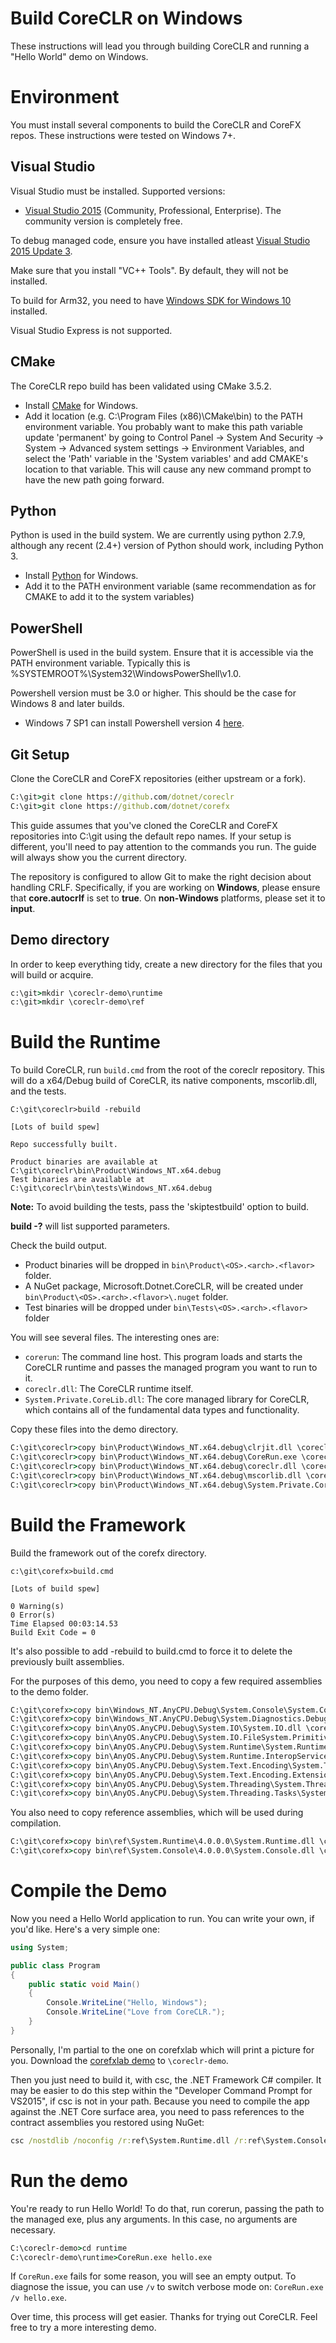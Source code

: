 Build CoreCLR on Windows
========================

These instructions will lead you through building CoreCLR and running a "Hello World" demo on Windows. 

Environment
===========

You must install several components to build the CoreCLR and CoreFX repos. These instructions were tested on Windows 7+.

Visual Studio
-------------

Visual Studio must be installed. Supported versions:

- [Visual Studio 2015](https://www.visualstudio.com/downloads/visual-studio-2015-downloads-vs) (Community, Professional, Enterprise).  The community version is completely free.  

To debug managed code, ensure you have installed atleast [Visual Studio 2015 Update 3](https://www.visualstudio.com/en-us/news/releasenotes/vs2015-update3-vs).

Make sure that you install "VC++ Tools". By default, they will not be installed.

To build for Arm32, you need to have [Windows SDK for Windows 10](https://developer.microsoft.com/en-us/windows/downloads) installed. 

Visual Studio Express is not supported.

CMake
-----

The CoreCLR repo build has been validated using CMake 3.5.2. 

- Install [CMake](http://www.cmake.org/download) for Windows.
- Add it location (e.g. C:\Program Files (x86)\CMake\bin) to the PATH environment variable.  You probably want to make this 
path variable update 'permanent' by going to  Control Panel -> System And Security -> System -> Advanced system settings -> Environment Variables, 
and select the 'Path' variable in the 'System variables' and add CMAKE's location to that variable.  This will cause any new command prompt 
to have the new path going forward.  

Python
---------
Python is used in the build system. We are currently using python 2.7.9, although
any recent (2.4+) version of Python should work, including Python 3.
- Install [Python](https://www.python.org/downloads/) for Windows.
- Add it to the PATH environment variable (same recommendation as for CMAKE to add it to the system variables)

PowerShell
----------
PowerShell is used in the build system. Ensure that it is accessible via the PATH environment variable. Typically this is %SYSTEMROOT%\System32\WindowsPowerShell\v1.0\.

Powershell version must be 3.0 or higher. This should be the case for Windows 8 and later builds.
- Windows 7 SP1 can install Powershell version 4 [here](https://www.microsoft.com/en-us/download/details.aspx?id=40855).

Git Setup
---------

Clone the CoreCLR and CoreFX repositories (either upstream or a fork).

```bat
C:\git>git clone https://github.com/dotnet/coreclr
C:\git>git clone https://github.com/dotnet/corefx
```

This guide assumes that you've cloned the CoreCLR and CoreFX repositories into C:\git using the default repo names. If your setup is different, you'll need to pay attention to the commands you run. The guide will always show you the current directory.

The repository is configured to allow Git to make the right decision about handling CRLF. Specifically, if you are working on **Windows**, please ensure that **core.autocrlf** is set to **true**. On **non-Windows** platforms, please set it to **input**.

Demo directory
--------------

In order to keep everything tidy, create a new directory for the files that you will build or acquire.

```bat
c:\git>mkdir \coreclr-demo\runtime
c:\git>mkdir \coreclr-demo\ref
```

Build the Runtime
=================

To build CoreCLR, run `build.cmd` from the root of the coreclr repository. This will do a x64/Debug build of CoreCLR, its native components, mscorlib.dll, and the tests.

	C:\git\coreclr>build -rebuild

	[Lots of build spew]

	Repo successfully built.

	Product binaries are available at C:\git\coreclr\bin\Product\Windows_NT.x64.debug
	Test binaries are available at C:\git\coreclr\bin\tests\Windows_NT.x64.debug

**Note:** To avoid building the tests, pass the 'skiptestbuild' option to build.

**build -?** will list supported parameters.

Check the build output.

- Product binaries will be dropped in `bin\Product\<OS>.<arch>.<flavor>` folder. 
- A NuGet package, Microsoft.Dotnet.CoreCLR, will be created under `bin\Product\<OS>.<arch>.<flavor>\.nuget` folder. 
- Test binaries will be dropped under `bin\Tests\<OS>.<arch>.<flavor>` folder

You will see several files. The interesting ones are:

- `corerun`: The command line host. This program loads and starts the CoreCLR runtime and passes the managed program you want to run to it.
- `coreclr.dll`:  The CoreCLR runtime itself.
- `System.Private.CoreLib.dll`: The core managed library for CoreCLR, which contains all of the fundamental data types and functionality.

Copy these files into the demo directory.

```bat
C:\git\coreclr>copy bin\Product\Windows_NT.x64.debug\clrjit.dll \coreclr-demo\runtime
C:\git\coreclr>copy bin\Product\Windows_NT.x64.debug\CoreRun.exe \coreclr-demo\runtime
C:\git\coreclr>copy bin\Product\Windows_NT.x64.debug\coreclr.dll \coreclr-demo\runtime
C:\git\coreclr>copy bin\Product\Windows_NT.x64.debug\mscorlib.dll \coreclr-demo\runtime
C:\git\coreclr>copy bin\Product\Windows_NT.x64.debug\System.Private.CoreLib.dll \coreclr-demo\runtime
```

Build the Framework
===================

Build the framework out of the corefx directory.

	c:\git\corefx>build.cmd

	[Lots of build spew]

    0 Warning(s)
    0 Error(s)
	Time Elapsed 00:03:14.53
	Build Exit Code = 0

It's also possible to add -rebuild to build.cmd to force it to delete the previously built assemblies.

For the purposes of this demo, you need to copy a few required assemblies to the demo folder.

```bat
C:\git\corefx>copy bin\Windows_NT.AnyCPU.Debug\System.Console\System.Console.dll \coreclr-demo\runtime
C:\git\corefx>copy bin\Windows_NT.AnyCPU.Debug\System.Diagnostics.Debug\System.Diagnostics.Debug.dll \coreclr-demo\runtime
C:\git\corefx>copy bin\AnyOS.AnyCPU.Debug\System.IO\System.IO.dll \coreclr-demo\runtime
C:\git\corefx>copy bin\AnyOS.AnyCPU.Debug\System.IO.FileSystem.Primitives\System.IO.FileSystem.Primitives.dll \coreclr-demo\runtime
C:\git\corefx>copy bin\AnyOS.AnyCPU.Debug\System.Runtime\System.Runtime.dll \coreclr-demo\runtime
C:\git\corefx>copy bin\AnyOS.AnyCPU.Debug\System.Runtime.InteropServices\System.Runtime.InteropServices.dll \coreclr-demo\runtime
C:\git\corefx>copy bin\AnyOS.AnyCPU.Debug\System.Text.Encoding\System.Text.Encoding.dll \coreclr-demo\runtime
C:\git\corefx>copy bin\AnyOS.AnyCPU.Debug\System.Text.Encoding.Extensions\System.Text.Encoding.Extensions.dll \coreclr-demo\runtime
C:\git\corefx>copy bin\AnyOS.AnyCPU.Debug\System.Threading\System.Threading.dll \coreclr-demo\runtime
C:\git\corefx>copy bin\AnyOS.AnyCPU.Debug\System.Threading.Tasks\System.Threading.Tasks.dll \coreclr-demo\runtime
```

You also need to copy reference assemblies, which will be used during compilation.

```bat
C:\git\corefx>copy bin\ref\System.Runtime\4.0.0.0\System.Runtime.dll \coreclr-demo\ref
C:\git\corefx>copy bin\ref\System.Console\4.0.0.0\System.Console.dll \coreclr-demo\ref
```

Compile the Demo
================

Now you need a Hello World application to run. You can write your own, if you'd like. Here's a very simple one:

```C#
using System;

public class Program
{
    public static void Main()
    {
        Console.WriteLine("Hello, Windows");
        Console.WriteLine("Love from CoreCLR.");
    }
}
```

Personally, I'm partial to the one on corefxlab which will print a picture for you. Download the [corefxlab demo](https://raw.githubusercontent.com/dotnet/corefxlab/master/demos/CoreClrConsoleApplications/HelloWorld/HelloWorld.cs) to `\coreclr-demo`.

Then you just need to build it, with csc, the .NET Framework C# compiler. It may be easier to do this step within the "Developer Command Prompt for VS2015", if csc is not in your path. Because you need to compile the app against the .NET Core surface area, you need to pass references to the contract assemblies you restored using NuGet:

```bat
csc /nostdlib /noconfig /r:ref\System.Runtime.dll /r:ref\System.Console.dll /out:runtime\hello.exe hello.cs
```

Run the demo
============

You're ready to run Hello World! To do that, run corerun, passing the path to the managed exe, plus any arguments. In this case, no arguments are necessary.

```bat
C:\coreclr-demo>cd runtime
C:\coreclr-demo\runtime>CoreRun.exe hello.exe
```

If `CoreRun.exe` fails for some reason, you will see an empty output. To diagnose the issue, you can use `/v` to switch verbose mode on: `CoreRun.exe /v hello.exe`.

Over time, this process will get easier. Thanks for trying out CoreCLR. Feel free to try a more interesting demo.
